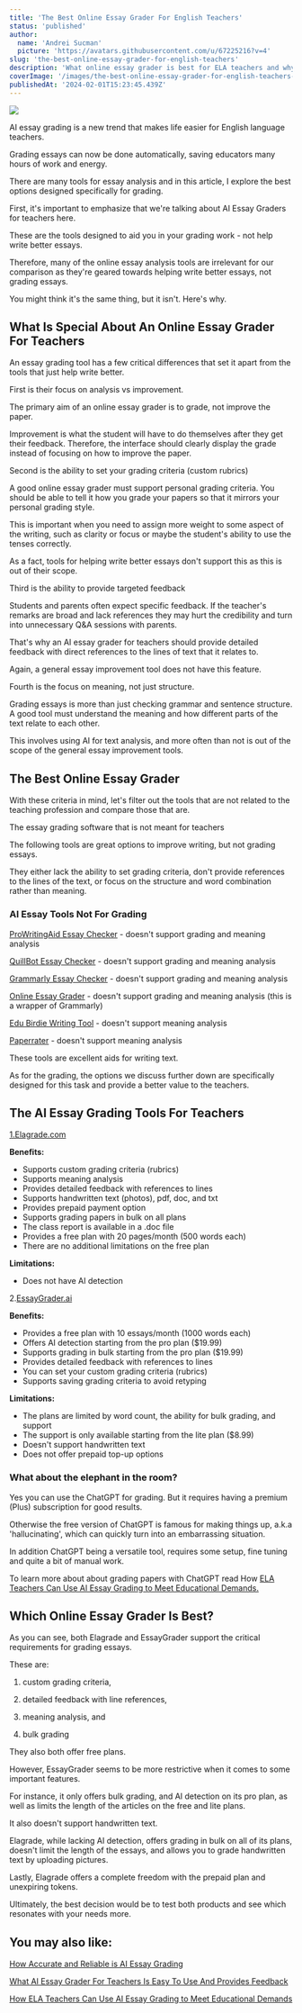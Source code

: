 ```yaml
---
title: 'The Best Online Essay Grader For English Teachers'
status: 'published'
author:
  name: 'Andrei Sucman'
  picture: 'https://avatars.githubusercontent.com/u/67225216?v=4'
slug: 'the-best-online-essay-grader-for-english-teachers'
description: 'What online essay grader is best for ELA teachers and why? In this article we compare the AI essay grading software and discuss their strengths and weaknesses.'
coverImage: '/images/the-best-online-essay-grader-for-english-teachers-gxMD.webp'
publishedAt: '2024-02-01T15:23:45.439Z'
---
```


![](/images/the-best-online-essay-grader-for-english-teachers-IzOD.webp)

AI essay grading is a new trend that makes life easier for English language teachers. 

Grading essays can now be done automatically, saving educators many hours of work and energy. 

There are many tools for essay analysis and in this article, I explore the best options designed specifically for grading.

First, it's important to emphasize that we're talking about AI Essay Graders for teachers here. 

These are the tools designed to aid you in your grading work - not help write better essays.

Therefore, many of the online essay analysis tools are irrelevant for our comparison as they're geared towards helping write better essays, not grading essays.

You might think it's the same thing, but it isn't. Here's why.

## What Is Special About An Online Essay Grader For Teachers

An essay grading tool has a few critical differences that set it apart from the tools that just help write better.

First is their focus on analysis vs improvement.

The primary aim of an online essay grader is to grade, not improve the paper. 

Improvement is what the student will have to do themselves after they get their feedback. Therefore, the interface should clearly display the grade instead of focusing on how to improve the paper.

Second is the ability to set your grading criteria (custom rubrics)

A good online essay grader must support personal grading criteria. You should be able to tell it how you grade your papers so that it mirrors your personal grading style. 

This is important when you need to assign more weight to some aspect of the writing, such as clarity or focus or maybe the student's ability to use the tenses correctly. 

As a fact, tools for helping write better essays don't support this as this is out of their scope.

Third is the ability to provide targeted feedback

Students and parents often expect specific feedback. If the teacher's remarks are broad and lack references they may hurt the credibility and turn into unnecessary Q&A sessions with parents.

That's why an AI essay grader for teachers should provide detailed feedback with direct references to the lines of text that it relates to. 

Again, a general essay improvement tool does not have this feature.

Fourth is the focus on meaning, not just structure. 

Grading essays is more than just checking grammar and sentence structure. A good tool must understand the meaning and how different parts of the text relate to each other.

This involves using AI for text analysis, and more often than not is out of the scope of the general essay improvement tools. 

## The Best Online Essay Grader

With these criteria in mind, let's filter out the tools that are not related to the teaching profession and compare those that are.

The essay grading software that is not meant for teachers

The following tools are great options to improve writing, but not grading essays. 

They either lack the ability to set grading criteria, don't provide references to the lines of the text, or focus on the structure and word combination rather than meaning.

### AI Essay Tools Not For Grading

[ProWritingAid Essay Checker](https://prowritingaid.com/essay-checker) - doesn't support grading and meaning analysis

[QuillBot Essay Checker](https://quillbot.com/essay-checker) - doesn't support grading and meaning analysis

[Grammarly Essay Checker](https://www.grammarly.com/essay-checker) - doesn't support grading and meaning analysis

[Online Essay Grader](https://www.onlineessaygrader.com/) - doesn't support grading and meaning analysis (this is a wrapper of Grammarly)

[Edu Birdie Writing Tool](https://edubirdie.com/birdiedon-writingtool) - doesn't support meaning analysis

[Paperrater](https://www.paperrater.com/proofreader) - doesn't support meaning analysis

These tools are excellent aids for writing text.

As for the grading, the options we discuss further down are specifically designed for this task and provide a better value to the teachers.

## The AI Essay Grading Tools For Teachers

[1.Elagrade.com](http://1.Elagrade.com)

**Benefits:**

- Supports custom grading criteria (rubrics)
- Supports meaning analysis
- Provides detailed feedback with references to lines
- Supports handwritten text (photos), pdf, doc, and txt
- Provides prepaid payment option
- Supports grading papers in bulk on all plans
- The class report is available in a .doc file
- Provides a free plan with 20 pages/month (500 words each)
- There are no additional limitations on the free plan 

**Limitations:**

- Does not have AI detection

2.[EssayGrader.ai](essaygrader.ai)

**Benefits:**

- Provides a free plan with 10 essays/month (1000 words each)
- Offers AI detection starting from the pro plan ($19.99)
- Supports grading in bulk starting from the pro plan ($19.99)
- Provides detailed feedback with references to lines
- You can set your custom grading criteria (rubrics)
- Supports saving grading criteria to avoid retyping

**Limitations:**

- The plans are limited by word count, the ability for bulk grading, and support
- The support is only available starting from the lite plan ($8.99)
- Doesn't support handwritten text
- Does not offer prepaid top-up options

### What about the elephant in the room?

Yes you can use the ChatGPT for grading. But it requires having a premium (Plus) subscription for good results. 

Otherwise the free version of ChatGPT is famous for making things up, a.k.a 'hallucinating', which can quickly turn into an embarrassing situation. 

In addition ChatGPT being a versatile tool, requires some setup, fine tuning and quite a bit of manual work. 

To learn more about about grading papers with ChatGPT read How [ELA Teachers Can Use AI Essay Grading to Meet Educational Demands.](https://elagrade.com/blog/how-ela-teachers-can-embrace-ai-essay-grading)

## Which Online Essay Grader Is Best?

As you can see, both Elagrade and EssayGrader support the critical requirements for grading essays. 

These are:

1) custom grading criteria, 

2) detailed feedback with line references, 

3) meaning analysis, and 

4) bulk grading

They also both offer free plans. 

However, EssayGrader seems to be more restrictive when it comes to some important features. 

For instance, it only offers bulk grading, and AI detection on its pro plan, as well as limits the length of the articles on the free and lite plans.

It also doesn't support handwritten text.

Elagrade, while lacking AI detection, offers grading in bulk on all of its plans, doesn't limit the length of the essays, and allows you to grade handwritten text by uploading pictures. 

Lastly, Elagrade offers a complete freedom with the prepaid plan and unexpiring tokens. 

Ultimately, the best decision would be to test both products and see which resonates with your needs more. 

## You may also like:

[How Accurate and Reliable is AI Essay Grading](https://elagrade.com/blog/how-accurate-and-reliable-is-an-ai-paper-grader)

[What AI Essay Grader For Teachers Is Easy To Use And Provides Feedback](https://elagrade.com/blog/what-ai-essay-grader-for-teachers-is-easy-to-use-and-provides-feedback)

[How ELA Teachers Can Use AI Essay Grading to Meet Educational Demands](https://elagrade.com/blog/how-ela-teachers-can-embrace-ai-essay-grading)